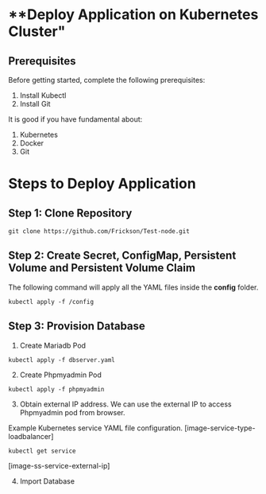 # **Deploy Application on Kubernetes Cluster"

## Prerequisites
Before getting started, complete the following prerequisites:
1. Install Kubectl
2. Install Git

It is good if you have fundamental about:
1. Kubernetes
2. Docker
3. Git

# **Steps to Deploy Application**

## **Step 1: Clone Repository**
```
git clone https://github.com/Frickson/Test-node.git
```

## **Step 2: Create Secret, ConfigMap, Persistent Volume and Persistent Volume Claim**
The following command will apply all the YAML files inside the **config** folder.
```
kubectl apply -f /config
```

## **Step 3: Provision Database**
1. Create Mariadb Pod
```
kubectl apply -f dbserver.yaml
```

2. Create Phpmyadmin Pod
```
kubectl apply -f phpmyadmin
```

3. Obtain external IP address.
We can use the external IP to access Phpmyadmin pod from browser.

Example Kubernetes service YAML file configuration.
[image-service-type-loadbalancer]

```
kubectl get service
```

[image-ss-service-external-ip]

4. Import Database